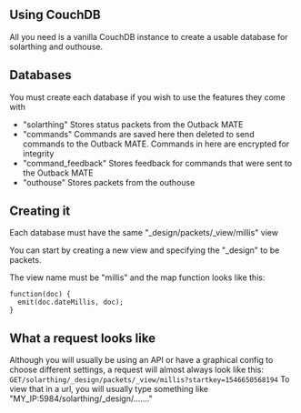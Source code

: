 ## Using CouchDB
All you need is a vanilla CouchDB instance to create a usable database
for solarthing and outhouse.

## Databases
You must create each database if you wish to use the features they come with
* "solarthing" Stores status packets from the Outback MATE
* "commands" Commands are saved here then deleted to send commands to the Outback MATE. Commands in here are encrypted for integrity
* "command_feedback" Stores feedback for commands that were sent to the Outback MATE
* "outhouse" Stores packets from the outhouse

## Creating it
Each database must have the same "_design/packets/_view/millis" view

You can start by creating a new view and specifying the "_design" to be packets.

The view name must be "millis" and the map function looks like this:

```
function(doc) {
  emit(doc.dateMillis, doc);
}
```

## What a request looks like
Although you will usually be using an API or have a graphical config to choose
different settings, a request will almost always look like this:
```GET/solarthing/_design/packets/_view/millis?startkey=1546650568194```
To view that in a url, you will usually type something like 
"MY_IP:5984/solarthing/_design/......."
